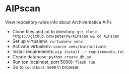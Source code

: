 # AIPscan
View repository-wide info about Archivematica AIPs

* Clone files and cd to directory:
`git clone https://github.com/peterVG/AIPscan && cd AIPscan`
* Set up virtualenv:
`virtualenv venv`
* Activate virtualenv:
`source venv/bin/activate`
* Install requirements:
`pip install -r requirements.txt`
* Create database:
`python create_db.py`
* Run (on localhost, port 5000):
`flask run`
* Go to `localhost:5000` in browser. 

